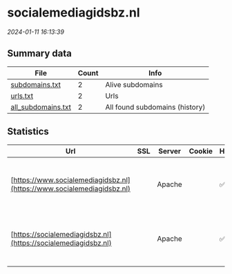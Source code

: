 # socialemediagidsbz.nl
*2024-01-11 16:13:39*
## Summary data
| File       | Count | Info |
|------------|-------|------|
|[subdomains.txt](/data/socialemediagidsbz.nl/subdomains.txt)|2|Alive subdomains|
|[urls.txt](/data/socialemediagidsbz.nl/urls.txt)|2|Urls|
|[all_subdomains.txt](/data/socialemediagidsbz.nl/all_subdomains.txt)|2|All found subdomains (history)|
## Statistics
| Url | SSL | Server | Cookie | HSTS | CSP | XFO | XXP | RP | Tech |Title |
|------------|-------|------|------|------|------|------|------|------|------|------|
|[https://www.socialemediagidsbz.nl](https://www.socialemediagidsbz.nl)| |Apache| |:white_check_mark: |:warning: | 1:white_check_mark: | 2:white_check_mark: | 3:white_check_mark: |Apache HTTP Server HSTS PHP:5.5.9 Ubuntu|Sociale Media At...|
|[https://socialemediagidsbz.nl](https://socialemediagidsbz.nl)| |Apache| |:white_check_mark: |:warning: | 1:white_check_mark: | 2:white_check_mark: | 3:white_check_mark: |Apache HTTP Server HSTS PHP:5.5.9 Ubuntu|Sociale Media At...|